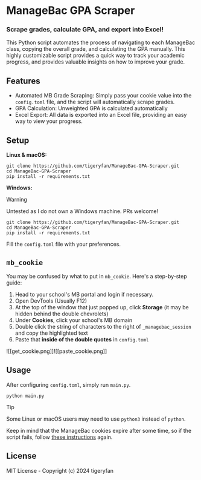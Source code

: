 # ManageBac GPA Scraper
### Scrape grades, calculate GPA, and export into Excel!

This Python script automates the process of navigating to each ManageBac class, copying the overall grade, and calculating the GPA manually. This highly customizable script provides a quick way to track your academic progress, and provides valuable insights on how to improve your grade.
## Features
- Automated MB Grade Scraping: Simply pass your cookie value into the `config.toml` file, and the script will automatically scrape grades.
- GPA Calculation: Unweighted GPA is calculated automatically
- Excel Export: All data is exported into an Excel file, providing an easy way to view your progress.
## Setup
**Linux & macOS:**
```shell
git clone https://github.com/tigeryfan/ManageBac-GPA-Scraper.git
cd ManageBac-GPA-Scraper
pip install -r requirements.txt
```

**Windows:**
> [!WARNING]
> Untested as I do not own a Windows machine. PRs welcome!
```shell
git clone https://github.com/tigeryfan/ManageBac-GPA-Scraper.git
cd ManageBac-GPA-Scraper
pip install -r requirements.txt
```

Fill the `config.toml` file with your preferences.
## `mb_cookie`
You may be confused by what to put in `mb_cookie`. Here's a step-by-step guide:
1. Head to your school's MB portal and login if necessary.
2. Open DevTools (Usually F12)
3. At the top of the window that just popped up, click **Storage** (it may be hidden behind the double chevrolets)
4. Under **Cookies**, click your school's MB domain
5. Double click the string of characters to the right of `_managebac_session` and copy the highlighted text
7. Paste that **inside of the double quotes** in `config.toml`

![[get_cookie.png]]![[paste_cookie.png]]

## Usage
After configuring `config.toml`, simply run `main.py`.
```shell
python main.py
```
> [!TIP]
> Some Linux or macOS users may need to use `python3` instead of `python`.

Keep in mind that the ManageBac cookies expire after some time, so if the script fails, follow [these instructions](#mb_cookie) again.

## License
MIT License - Copyright (c) 2024 tigeryfan
